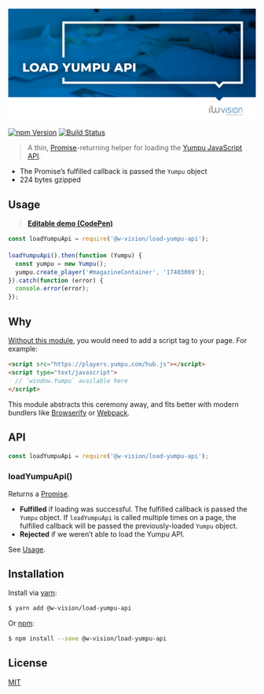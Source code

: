 ![Load Yumpu API](docs/images/github_banner.png "Load Yumpu API")

[![npm Version](http://img.shields.io/npm/v/@w-vision/load-yumpu-api.svg?style=for-the-badge)](https://www.npmjs.com/package/@w-vision/load-yumpu-api) [![Build Status](https://img.shields.io/travis/w-vision/load-yumpu-api.svg?branch=master&style=for-the-badge)](https://travis-ci.org/w-vision/load-yumpu-api)

> A thin, [Promise](https://developers.google.com/web/fundamentals/primers/promises)-returning helper for loading the [Yumpu JavaScript API](https://developers.yumpu.com/introductionJS.html).

- The Promise&rsquo;s fulfilled callback is passed the `Yumpu` object
- 224 bytes gzipped

## Usage

> [**Editable demo (CodePen)**](https://codepen.io/aarongerig/pen/PxYRRp)

```js
const loadYumpuApi = require('@w-vision/load-yumpu-api');

loadYumpuApi().then(function (Yumpu) {
  const yumpu = new Yumpu();
  yumpu.create_player('#magazineContainer', '17403069');
}).catch(function (error) {
  console.error(error);
});
```

## Why

[Without this module](https://developers.yumpu.com/quickSetup.html), you would need to add a script tag to your page. For example:

```html
<script src="https://players.yumpu.com/hub.js"></script>
<script type="text/javascript">
  // `window.Yumpu` available here
</script>
```

This module abstracts this ceremony away, and fits better with modern bundlers like [Browserify](http://browserify.org/) or [Webpack](https://webpack.github.io/).

## API

```js
const loadYumpuApi = require('@w-vision/load-yumpu-api');
```

### loadYumpuApi()

Returns a [Promise](https://developer.mozilla.org/en-US/docs/Web/JavaScript/Reference/Global_Objects/Promise).

- **Fulfilled** if loading was successful. The fulfilled callback is passed the `Yumpu` object. If `loadYumpuApi` is called multiple times on a page, the fulfilled callback will be passed the previously-loaded `Yumpu` object.
- **Rejected** if we weren&rsquo;t able to load the Yumpu API.

See [Usage](#usage).

## Installation

Install via [yarn](https://yarnpkg.com):

```sh
$ yarn add @w-vision/load-yumpu-api
```

Or [npm](https://npmjs.com):

```sh
$ npm install --save @w-vision/load-yumpu-api
```

## License

[MIT](LICENSE.md)